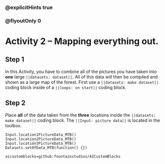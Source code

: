 ### @explicitHints true
### @flyoutOnly 0

# Activity 2 – Mapping everything out.

## Step 1
In this Activity, you have to combine all of the pictures you have taken into **one** large `||datasets: dataset||`. All of this data will then be compiled and
shown as a large map of the forest. First use a `||datasets: make dataset||` coding block inside of a `||loops: on start||` coding block. 

## Step 2
Place **all** of the data taken from the **three** locations inside the `||datasets: make dataset||` coding block. The `||Input: picture data||` 
is located in the toolbox. 

```ghost
Input.location1PictureData_MTB()
Input.location2PictureData_MTB()
Input.location3PictureData_MTB()
Datasets.setOfData_MTB(function() {})
```

```package
aicustomblocks=github:fountainstudios/AICustomBlocks
```